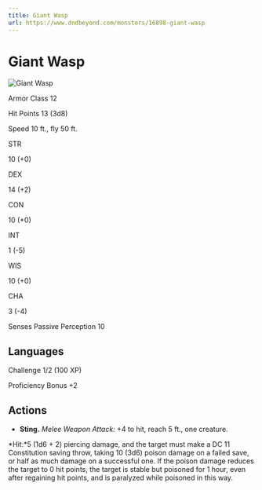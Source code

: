 ```yaml
---
title: Giant Wasp
url: https://www.dndbeyond.com/monsters/16898-giant-wasp
---
```


# Giant Wasp

![Giant Wasp](giant-wasp.png)

Armor Class
12

Hit Points
13
(3d8)

Speed
10 ft., fly 50 ft.

STR

10
(+0)

DEX

14
(+2)

CON

10
(+0)

INT

1
(-5)

WIS

10
(+0)

CHA

3
(-4)

Senses
Passive Perception 10

Languages
--

Challenge
1/2 (100 XP)

Proficiency Bonus
+2

## Actions

* **Sting.** *Melee Weapon Attack:* +4 to hit, reach 5 ft., one creature.

*Hit:*5 (1d6 + 2) piercing damage, and the target must make a DC 11 Constitution saving throw, taking 10 (3d6) poison damage on a failed save, or half as much damage on a successful one. If the poison damage reduces the target to 0 hit points, the target is stable but poisoned for 1 hour, even after regaining hit points, and is paralyzed while poisoned in this way.